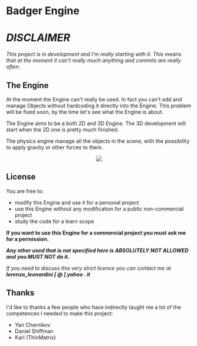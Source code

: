 # Badger Engine

# _DISCLAIMER_
_This project is in development and I'm really starting with it. This means that at the moment it can't really 
much anything and commits are really often._

## The Engine
At the moment the Engine can't really be used. In fact you can't add and manage Objects without hardcoding it directly into the Engine. This problem will be fixed soon, by the time let's see what the Engine is about.

The Engine aims to be a both 2D and 3D Engine. The 3D development will start when the 2D one is pretty much finished.

The physics engine manage all the objects in the scene, with the possibility to apply gravity or other forces to them.

<div align="center"><img src="http://lorenzoleonardini.altervista.org/engine.gif"></div>

## License
You are free to:
  - modify this Engine and use it for a personal project
  - use this Engine without any modification for a public non-commercial project
  - study the code for a learn scope
  
**If you want to use this Engine for a commercial project you must ask me for a permission.**

_**Any other used that is not specified here is ABSOLUTELY NOT ALLOWED and you MUST NOT do it.**_

_If you need to discuss this very strict licence you can contact me at    **lorenzo_leonardini [ @ ] yahoo . it**_

## Thanks
I'd like to thanks a few people who have indirectly taught me a lot of the competences I needed to make this project:
  - Yan Chernikov
  - Daniel Shiffman
  - Karl (ThinMatrix)
